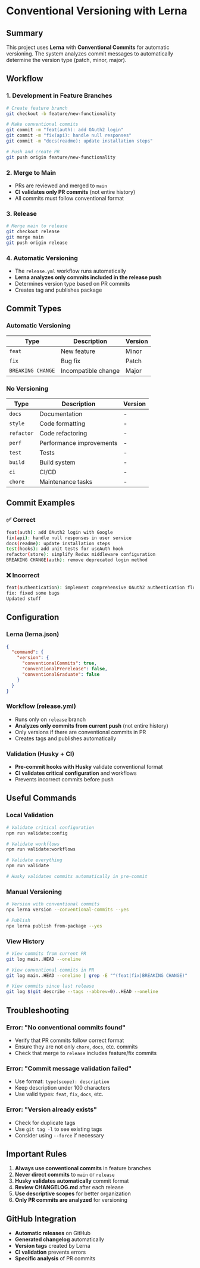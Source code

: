 # Conventional Versioning with Lerna

## Summary

This project uses **Lerna** with **Conventional Commits** for automatic versioning. The system analyzes commit messages to automatically determine the version type (patch, minor, major).

## Workflow

### 1. Development in Feature Branches

```bash
# Create feature branch
git checkout -b feature/new-functionality

# Make conventional commits
git commit -m "feat(auth): add OAuth2 login"
git commit -m "fix(api): handle null responses"
git commit -m "docs(readme): update installation steps"

# Push and create PR
git push origin feature/new-functionality
```

### 2. Merge to Main

- PRs are reviewed and merged to `main`
- **CI validates only PR commits** (not entire history)
- All commits must follow conventional format

### 3. Release

```bash
# Merge main to release
git checkout release
git merge main
git push origin release
```

### 4. Automatic Versioning

- The `release.yml` workflow runs automatically
- **Lerna analyzes only commits included in the release push**
- Determines version type based on PR commits
- Creates tag and publishes package

## Commit Types

### Automatic Versioning

| Type              | Description         | Version |
| ----------------- | ------------------- | ------- |
| `feat`            | New feature         | Minor   |
| `fix`             | Bug fix             | Patch   |
| `BREAKING CHANGE` | Incompatible change | Major   |

### No Versioning

| Type       | Description              | Version |
| ---------- | ------------------------ | ------- |
| `docs`     | Documentation            | -       |
| `style`    | Code formatting          | -       |
| `refactor` | Code refactoring         | -       |
| `perf`     | Performance improvements | -       |
| `test`     | Tests                    | -       |
| `build`    | Build system             | -       |
| `ci`       | CI/CD                    | -       |
| `chore`    | Maintenance tasks        | -       |

## Commit Examples

### ✅ Correct

```bash
feat(auth): add OAuth2 login with Google
fix(api): handle null responses in user service
docs(readme): update installation steps
test(hooks): add unit tests for useAuth hook
refactor(store): simplify Redux middleware configuration
BREAKING CHANGE(auth): remove deprecated login method
```

### ❌ Incorrect

```bash
feat(authentication): implement comprehensive OAuth2 authentication flow with Google, Facebook, and Twitter providers including token refresh mechanism
fix: fixed some bugs
Updated stuff
```

## Configuration

### Lerna (lerna.json)

```json
{
  "command": {
    "version": {
      "conventionalCommits": true,
      "conventionalPrerelease": false,
      "conventionalGraduate": false
    }
  }
}
```

### Workflow (release.yml)

- Runs only on `release` branch
- **Analyzes only commits from current push** (not entire history)
- Only versions if there are conventional commits in PR
- Creates tags and publishes automatically

### Validation (Husky + CI)

- **Pre-commit hooks with Husky** validate conventional format
- **CI validates critical configuration** and workflows
- Prevents incorrect commits before push

## Useful Commands

### Local Validation

```bash
# Validate critical configuration
npm run validate:config

# Validate workflows
npm run validate:workflows

# Validate everything
npm run validate

# Husky validates commits automatically in pre-commit
```

### Manual Versioning

```bash
# Version with conventional commits
npx lerna version --conventional-commits --yes

# Publish
npx lerna publish from-package --yes
```

### View History

```bash
# View commits from current PR
git log main..HEAD --oneline

# View conventional commits in PR
git log main..HEAD --oneline | grep -E "^(feat|fix|BREAKING CHANGE)"

# View commits since last release
git log $(git describe --tags --abbrev=0)..HEAD --oneline
```

## Troubleshooting

### Error: "No conventional commits found"

- Verify that PR commits follow correct format
- Ensure they are not only `chore`, `docs`, etc. commits
- Check that merge to `release` includes feature/fix commits

### Error: "Commit message validation failed"

- Use format: `type(scope): description`
- Keep description under 100 characters
- Use valid types: `feat`, `fix`, `docs`, etc.

### Error: "Version already exists"

- Check for duplicate tags
- Use `git tag -l` to see existing tags
- Consider using `--force` if necessary

## Important Rules

1. **Always use conventional commits** in feature branches
2. **Never direct commits** to `main` or `release`
3. **Husky validates automatically** commit format
4. **Review CHANGELOG.md** after each release
5. **Use descriptive scopes** for better organization
6. **Only PR commits are analyzed** for versioning

## GitHub Integration

- **Automatic releases** on GitHub
- **Generated changelog** automatically
- **Version tags** created by Lerna
- **CI validation** prevents errors
- **Specific analysis** of PR commits
